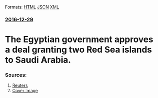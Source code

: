 
Formats: [HTML](/news/2016/12/29/the-egyptian-government-approves-a-deal-granting-two-red-sea-islands-to-saudi-arabia.html)  [JSON](/news/2016/12/29/the-egyptian-government-approves-a-deal-granting-two-red-sea-islands-to-saudi-arabia.json)  [XML](/news/2016/12/29/the-egyptian-government-approves-a-deal-granting-two-red-sea-islands-to-saudi-arabia.xml)  

### [2016-12-29](/news/2016/12/29/index.md)

# The Egyptian government approves a deal granting two Red Sea islands to Saudi Arabia. 




### Sources:

1. [Reuters](http://uk.reuters.com/article/uk-egypt-red-sea-saudi-idUKKBN14I1GP)
1. [Cover Image](http://s4.reutersmedia.net/resources/r/?m=02&d=20161229&t=2&i=1167052154&w=&fh=545px&fw=&ll=&pl=&sq=&r=LYNXMPECBS0QX)
